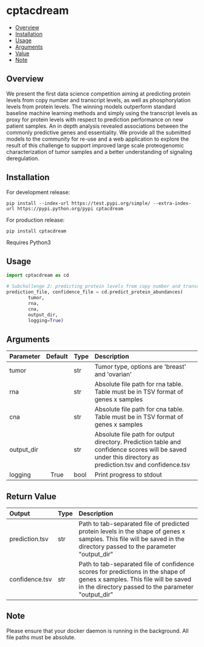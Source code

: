 # cptacdream

- [Overview](#Overview)
- [Installation](#installation)
- [Usage](#Usage)
- [Arguments](#Arguments)
- [Value](#Value)
- [Note](#Note)

## Overview
We present the first data science competition aiming at predicting protein levels from copy number and transcript levels, as well as phosphorylation levels from protein levels. The winning models outperform standard baseline machine learning methods and simply using the transcript levels as proxy for protein levels with respect to prediction performance on new patient samples.
An in depth analysis revealed associations between the commonly predictive genes and essentiality. We provide all the submitted models to the community for re-use and a web application to explore the result of this challenge to support improved large scale proteogenomic characterization of tumor samples and a better understanding of signaling deregulation.

## Installation
For development release:
```
pip install --index-url https://test.pypi.org/simple/ --extra-index-url https://pypi.python.org/pypi cptacdream
```
For production release:
```
pip install cptacdream
```
Requires Python3
## Usage
```python
import cptacdream as cd

# Subchallenge 2: predicting protein levels from copy number and transcript levels
prediction_file, confidence_file = cd.predict_protein_abundances(
        tumor,
        rna,
        cna,
        output_dir,
        logging=True)
```

## Arguments
  
| Parameter                 | Default       |Type       | Description   |	
| :------------------------ |:-------------:|:-------------|:-------------|
| tumor	       |	           |str	          |Tumor type, options are 'breast' and 'ovarian'
| rna	       |	           |str	          |Absolute file path for rna table. Table must be in TSV format of genes x samples
| cna	       |	           |str	          |Absolute file path for cna table. Table must be in TSV format of genes x samples
| output_dir	       |	           |str	          |Absolute file path for output directory. Prediction table and confidence scores will be saved under this directory as prediction.tsv and confidence.tsv
| logging	       |True	           |bool	          |Print progress to stdout

## Return Value
| Output                 |Type       | Description   |	
| :------------------------|:-------------|:-------------|
| prediction.tsv	      |str	          |Path to tab-separated file of predicted protein levels in the shape of genes x samples. This file will be saved in the directory passed to the parameter "output_dir"
| confidence.tsv	      |str	          |Path to tab-separated file of confidence scores for predictions in the shape of genes x samples. This file will be saved in the directory passed to the parameter "output_dir"

## Note
Please ensure that your docker daemon is running in the background.
All file paths must be absolute.
